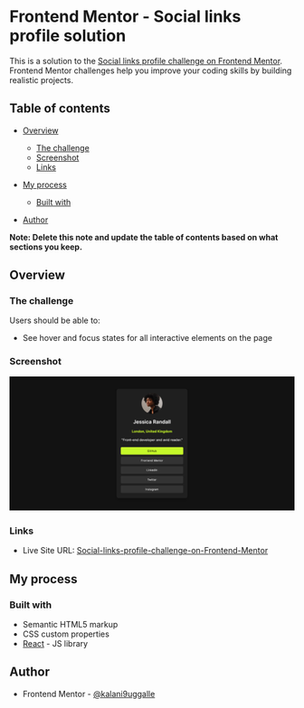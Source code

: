 # Frontend Mentor - Social links profile solution

This is a solution to the [Social links profile challenge on Frontend Mentor](https://www.frontendmentor.io/challenges/social-links-profile-UG32l9m6dQ). Frontend Mentor challenges help you improve your coding skills by building realistic projects. 

## Table of contents

- [Overview](#overview)
  - [The challenge](#the-challenge)
  - [Screenshot](#screenshot)
  - [Links](#links)
- [My process](#my-process)
  - [Built with](#built-with)
  
- [Author](#author)

**Note: Delete this note and update the table of contents based on what sections you keep.**

## Overview

### The challenge

Users should be able to:

- See hover and focus states for all interactive elements on the page

### Screenshot

![Screenshot](./ReactApp_active.png)


### Links

- Live Site URL: [Social-links-profile-challenge-on-Frontend-Mentor](https://kalani9uggalle.github.io/Social-links-profile-challenge-on-Frontend-Mentor)

## My process

### Built with

- Semantic HTML5 markup
- CSS custom properties
- [React](https://reactjs.org/) - JS library

## Author


- Frontend Mentor - [@kalani9uggalle](https://www.frontendmentor.io/profile/kalani9uggalle)
